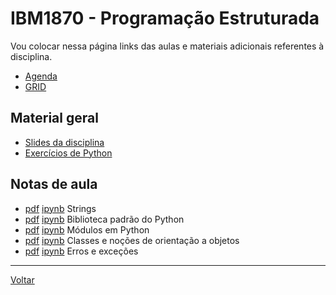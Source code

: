 # IBM1870 - Programação Estruturada

Vou colocar nessa página links das aulas e materiais adicionais referentes à disciplina.

* [Agenda](agenda.md)
* [GRID](grid.md)

## Material geral

* [Slides da disciplina](/./assets/prog/slides.pdf)
* [Exercícios de Python](/./assets/exercicios_prog/exercicios.html)

## Notas de aula

* [pdf](/./assets/prog/nota_aula07_strings.pdf) [ipynb](https://colab.research.google.com/drive/1btf_JNluK48n6kPHQbmcnAfzZZOdSUbo?usp=sharing) Strings
* [pdf](/./assets/prog/nota_aula08_biblioteca_padrao.pdf) [ipynb](https://colab.research.google.com/drive/13K1QO3fmxvCgKHGBhJhxi-fnQ-opdriy?usp=sharing) Biblioteca padrão do Python
* [pdf](/./assets/prog/nota_aula09_modulos.pdf) [ipynb](https://colab.research.google.com/drive/1Pl3p-uuyrewttLE-OwAmiVjvu8Dl_Bop?usp=sharing) Módulos em Python
* [pdf](/./assets/prog/nota_aula10_classes.pdf) [ipynb](https://colab.research.google.com/drive/1n5HXyjwnyRvjWkpRb7XDHApls5rmeTaN?usp=sharing) Classes e noções de orientação a objetos
* [pdf](/./assets/prog/nota_aula11_erros_excecoes.pdf) [ipynb](https://colab.research.google.com/drive/1H-d6lWESpybVRXJX-hkI5cA979f5mKzE?usp=sharing) Erros e exceções

---

[Voltar](https://victor0machado.github.io/)
